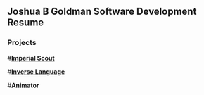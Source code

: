 ## Joshua B Goldman Software Development Resume

### Projects

#**[Imperial Scout](https://github.com/FIRST-Robot-Empire/ImperialScoutBot)**

#**[Inverse Language](https://github.com/GoldmanJ/Inverse-Lang)**

#**Animator**
